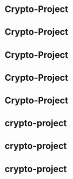 # Crypto-Project
# Crypto-Project
# Crypto-Project
# Crypto-Project
# Crypto-Project
# crypto-project
# crypto-project
# crypto-project
